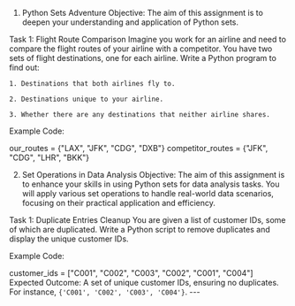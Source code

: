 1. Python Sets Adventure
Objective: The aim of this assignment is to deepen your understanding and application of Python sets.

Task 1: Flight Route Comparison Imagine you work for an airline and need to compare the flight routes of your airline with a competitor. You have two sets of flight destinations, one for each airline. Write a Python program to find out:

    1. Destinations that both airlines fly to.

    2. Destinations unique to your airline.

    3. Whether there are any destinations that neither airline shares.

Example Code:

our_routes = {"LAX", "JFK", "CDG", "DXB"}
competitor_routes = {"JFK", "CDG", "LHR", "BKK"}


2. Set Operations in Data Analysis
Objective: The aim of this assignment is to enhance your skills in using Python sets for data analysis tasks. You will apply various set operations to handle real-world data scenarios, focusing on their practical application and efficiency.

Task 1: Duplicate Entries Cleanup You are given a list of customer IDs, some of which are duplicated. Write a Python script to remove duplicates and display the unique customer IDs.

Example Code:

customer_ids = ["C001", "C002", "C003", "C002", "C001", "C004"]
Expected Outcome: A set of unique customer IDs, ensuring no duplicates. For instance, `{'C001', 'C002', 'C003', 'C004'}`. ---